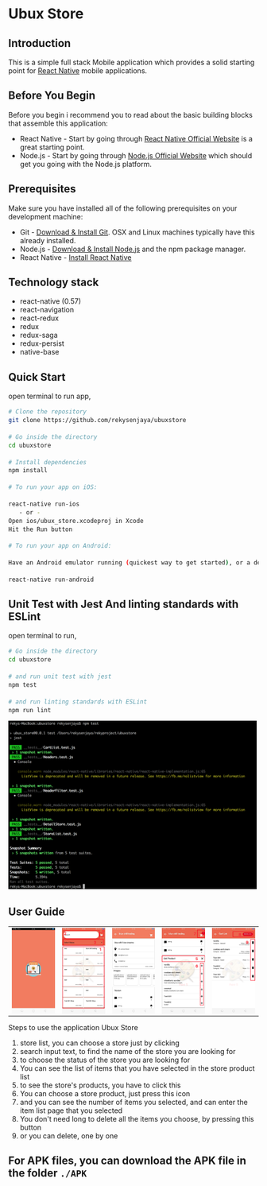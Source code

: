 # Ubux Store

## Introduction

This is a simple full stack Mobile application which provides a solid starting point for [React Native](https://facebook.github.io/react-native) mobile applications.

## Before You Begin

Before you begin i recommend you to read about the basic building blocks that assemble this application:
* React Native - Start by going through [React Native Official Website](https://facebook.github.io/react-native) is a great starting point.
* Node.js - Start by going through [Node.js Official Website](https://nodejs.org/en/) which should get you going with the Node.js platform.

## Prerequisites

Make sure you have installed all of the following prerequisites on your development machine:
* Git - [Download & Install Git](https://git-scm.com/downloads). OSX and Linux machines typically have this already installed.
* Node.js - [Download & Install Node.js](https://nodejs.org/en/download/) and the npm package manager.
* React Native - [Install React Native](https://facebook.github.io/react-native/docs/getting-started)

## Technology stack

 - react-native (0.57)
 - react-navigation
 - react-redux
 - redux
 - redux-saga
 - redux-persist
 - native-base

## Quick Start

open terminal to run app,

```bash
# Clone the repository
git clone https://github.com/rekysenjaya/ubuxstore

# Go inside the directory
cd ubuxstore

# Install dependencies
npm install

# To run your app on iOS:

react-native run-ios
   - or -
Open ios/ubux_store.xcodeproj in Xcode
Hit the Run button

# To run your app on Android:

Have an Android emulator running (quickest way to get started), or a device connected

react-native run-android
```
## Unit Test with Jest And linting standards with ESLint

open terminal to run,

```bash
# Go inside the directory
cd ubuxstore

# and run unit test with jest
npm test

# and run linting standards with ESLint
npm run lint
```

<img src="src/assets/images/unittest.png" data-canonical-src="src/assets/images/unittest.png" width="500"/>


## User Guide

<table>
<tr>
<td>
<img src="src/assets/images/screen.jpeg" data-canonical-src="src/assets/images/screen.jpeg" style="float:left" width="200"/>
</td>
<td>
<img src="src/assets/images/guide_home.png" data-canonical-src="src/assets/images/guide_home.png" style="float:left" width="200"/>
</td>
<td>
<img src="src/assets/images/detail.jpeg" data-canonical-src="src/assets/images/detail.jpeg" style="float:left" width="200"/>
</td>
<td>
<img src="src/assets/images/guide_list.png" data-canonical-src="src/assets/images/guide_list.png" style="float:left" width="200"/>
</td>
<td>
<img src="src/assets/images/guide_cart.png" data-canonical-src="src/assets/images/guide_cart.png" style="float:left" width="200"/>
</td>
</td>
</table>

Steps to use the application Ubux Store
 1. store list, you can choose a store just by clicking
 2. search input text, to find the name of the store you are looking for
 3. to choose the status of the store you are looking for
 4. You can see the list of items that you have selected in the store product list
 5. to see the store's products, you have to click this
 6. You can choose a store product, just press this icon
 7. and you can see the number of items you selected, and can enter the item list page that you selected
 8. You don't need long to delete all the items you choose, by pressing this button
 9. or you can delete, one by one

## For APK files, you can download the APK file in the folder `./APK` 